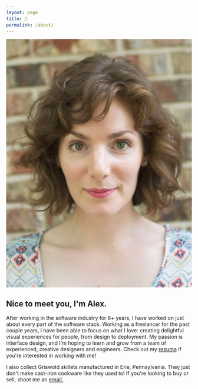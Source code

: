 ```yaml
---
layout: page
title: 🦇
permalink: /about/
---
```



<div class="row">
	<div class="p-4 col-md-4">
		<img src="/assets/img/me_photo.jpg">
	</div>
</div>

## Nice to meet you, I'm Alex.

After working in the software industry for 6+ years, I have worked on just about every part of the software stack. Working as a freelancer for the past couple years, I have been able to focus on what I love: creating delightful visual experiences for people, from design to deployment. My passion is interface design, and I'm hoping to learn and grow from a team of experienced, creative designers and engineers. Check out my [resume](/assets/img/alexandra_volpert_resume.pdf "my resume") if you're interested in working with me!

I also collect Griswold skillets manufactured in Erie, Pennsylvania. They just don't make cast-iron cookware like they used to! If you're looking to buy or sell, shoot me an <a href="mailto:afvolpert@gmail.com">email.</a>
